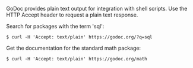 GoDoc provides plain text output for integration with shell scripts. Use the HTTP Accept header to request a plain text response.

Search for packages with the term 'sql':

    $ curl -H 'Accept: text/plain' https://godoc.org/?q=sql

Get the documentation for the standard math package:

    $ curl -H 'Accept: text/plain' https://godoc.org/math
